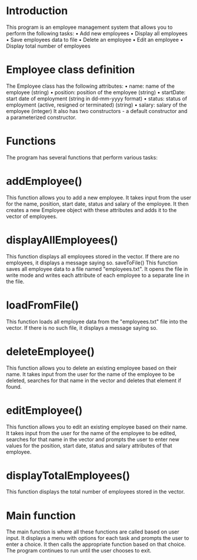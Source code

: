 # Introduction 
This program is an employee management system that allows you to perform the following tasks:
    • Add new employees 
    • Display all employees 
    • Save employees data to file 
    • Delete an employee 
    • Edit an employee 
    • Display total number of employees 
# Employee class definition
The Employee class has the following attributes:
    • name: name of the employee (string) 
    • position: position of the employee (string) 
    • startDate: start date of employment (string in dd-mm-yyyy format) 
    • status: status of employment (active, resigned or terminated) (string) 
    • salary: salary of the employee (integer) 
It also has two constructors - a default constructor and a parameterized constructor.
# Functions
The program has several functions that perform various tasks:
# addEmployee()
This function allows you to add a new employee. It takes input from the user for the name, position, start date, status and salary of the employee. It then creates a new Employee object with these attributes and adds it to the vector of employees.
# displayAllEmployees()
This function displays all employees stored in the vector. If there are no employees, it displays a message saying so.
saveToFile()
This function saves all employee data to a file named "employees.txt". It opens the file in write mode and writes each attribute of each employee to a separate line in the file.
# loadFromFile()
This function loads all employee data from the "employees.txt" file into the vector. If there is no such file, it displays a message saying so.
# deleteEmployee()
This function allows you to delete an existing employee based on their name. It takes input from the user for the name of the employee to be deleted, searches for that name in the vector and deletes that element if found.
# editEmployee()
This function allows you to edit an existing employee based on their name. It takes input from the user for the name of the employee to be edited, searches for that name in the vector and prompts the user to enter new values for the position, start date, status and salary attributes of that employee.
# displayTotalEmployees()
This function displays the total number of employees stored in the vector.
# Main function
The main function is where all these functions are called based on user input. It displays a menu with options for each task and prompts the user to enter a choice. It then calls the appropriate function based on that choice. The program continues to run until the user chooses to exit.
